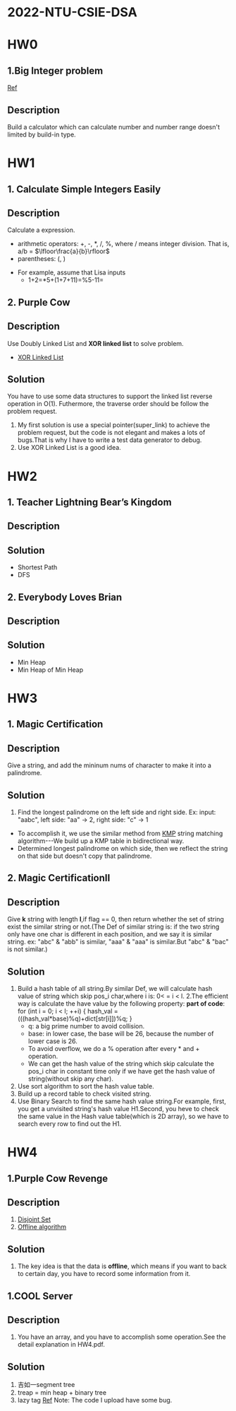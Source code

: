 # 2022-NTU-CSIE-DSA
# HW0
## 1.Big Integer problem 
[Ref](https://www.geeksforgeeks.org/bigint-big-integers-in-c-with-example/)

## Description
Build a calculator which can calculate number and number range doesn't limited by build-in type.

# HW1
## 1. Calculate Simple Integers Easily
## Description
Calculate a expression.
* arithmetic operators: +, -, *, /, %, where / means integer division. That is, a/b =  $\lfloor\frac{a}{b}\rfloor$
* parentheses: (, )
- For example, assume that Lisa inputs
  - 1+2=*5+(1+7+11)=%5-11=
  
## 2. Purple Cow
## Description
Use Doubly Linked List and **XOR linked list** to solve problem.
- [XOR Linked List](https://www.youtube.com/watch?v=hMcHVfu3E8U&ab_channel=CppNuts)
## Solution
You have to use some data structures to support the linked list reverse operation in O(1). Futhermore, the traverse order should be follow the problem request.

1. My first solution is use a special pointer(super_link) to achieve the problem request, but the code is not elegant and makes a lots of bugs.That is why I have to write a test data generator to debug.
2. Use XOR Linked List is a good idea.

# HW2
## 1. Teacher Lightning Bear’s Kingdom
## Description
## Solution
- Shortest Path
- DFS

## 2. Everybody Loves Brian
## Description
## Solution
- Min Heap
- Min Heap of Min Heap


# HW3
## 1. Magic Certification
## Description
Give a string, and add the mininum nums of character to make it into a palindrome.
## Solution
1. Find the longest palindrome on the left side and right side.
  Ex: input: "aabc", left side: "aa" -> 2, right side: "c" -> 1
  - To accomplish it, we use the similar method from [KMP](https://en.wikipedia.org/wiki/Knuth%E2%80%93Morris%E2%80%93Pratt_algorithm) string matching algorithm---We build up a KMP table in bidirectional way.
  - Determined longest palindrome on which side, then we reflect the string on that side but doesn't copy that palindrome.
## 2. Magic CertificationII
## Description
Give **k** string with length **l**,if flag == 0, then return whether the set of string exist the similar string or not.(The Def of similar string is: if the two string only have one char is different in each position, and we say it is similar string. ex: "abc" & "abb" is similar, "aaa" & "aaa" is similar.But "abc" & "bac" is not similar.)
## Solution
1. Build a hash table of all string.By similar Def, we will calculate hash value of string which skip pos_i char,where i is: 0< = i < l.
2.The efficient way is calculate the have value by the following property: 
    **part of code**: 
    for (int i = 0; i < l; ++i) {
        hash_val = (((hash_val*base)%q)+dict[str[i]])%q;
    }
    - q: a big prime number to avoid collision.
    - base: in lower case, the base will be 26, because the number of lower case is 26.
    - To avoid overflow, we do a % operation after every * and + operation.
    - We can get the hash value of the string which skip calculate the pos_i char in constant time only if we have get the hash value of string(without skip any char).
3. Use sort algorithm to sort the hash value table.
4. Build up a record table to check visited string.
5. Use Binary Search to find the same hash value string.For example, first, you get a unvisited string's hash value H1.Second, you heve to check the same value in the    Hash value table(which is 2D array), so we have to search every row to find out the H1.



# HW4
## 1.Purple Cow Revenge
## Description
1. [Disjoint Set](https://en.wikipedia.org/wiki/Disjoint-set_data_structure)
2. [Offline algorithm](https://en.wikipedia.org/wiki/Online_and_offline)
## Solution
1. The key idea is that the data is **offline**, which means if you want to back to certain day, you have to record some information from it.

## 1.COOL Server
## Description
1. You have an array, and you have to accomplish some operation.See the detail explanation in HW4.pdf.
## Solution
1. 吉如一segment tree
2. treap = min heap + binary tree
3. lazy tag
[Ref](https://github.com/ShahjalalShohag/code-library/blob/master/Data%20Structures/Implicit%20Treap.cpp)
Note: The code I upload have some bug.






